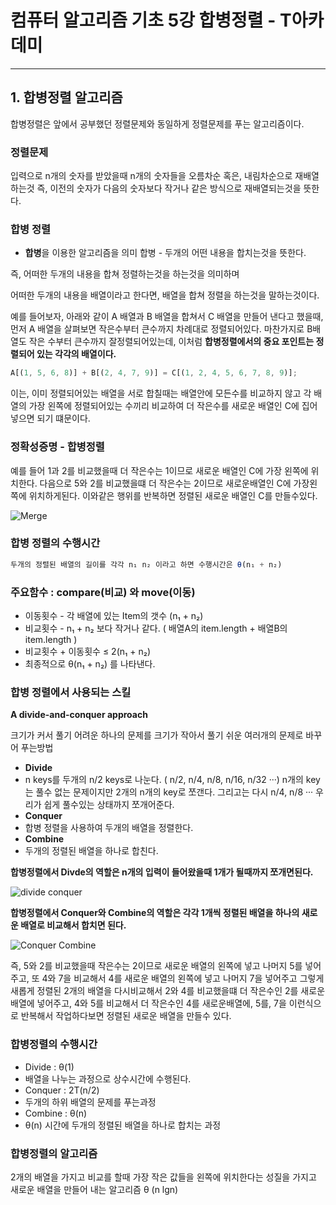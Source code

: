 # 컴퓨터 알고리즘 기초 5강 합병정렬 - T아카데미

---

## 1. 합병정렬 알고리즘

합병정렬은 앞에서 공부했던 정렬문제와 동일하게 정렬문제를 푸는 알고리즘이다.

### 정렬문제

입력으로 n개의 숫자를 받았을때 n개의 숫자들을 오름차순 혹은, 내림차순으로 재배열하는것 즉, 이전의 숫자가 다음의 숫자보다 작거나 같은 방식으로 재배열되는것을 뜻한다.

### 합병 정렬

- **합병**을 이용한 알고리즘을 의미
  합병 - 두개의 어떤 내용을 합치는것을 뜻한다.

즉, 어떠한 두개의 내용을 합쳐 정렬하는것을 하는것을 의미하며

어떠한 두개의 내용을 배열이라고 한다면, 배열을 합쳐 정렬을 하는것을 말하는것이다.

예를 들어보자, 아래와 같이 A 배열과 B 배열을 합쳐서 C 배열을 만들어 낸다고 했을때, 먼저 A 배열을 살펴보면 작은수부터 큰수까지 차례대로 정렬되어있다. 마찬가지로 B배열도 작은 수부터 큰수까지 잘정렬되어있는데, 이처럼 **합병정렬에서의 중요 포인트는 정렬되어 있는 각각의 배열이다.**

```jsx
A[(1, 5, 6, 8)] + B[(2, 4, 7, 9)] = C[(1, 2, 4, 5, 6, 7, 8, 9)];
```

이는, 이미 정렬되어있는 배열을 서로 합칠때는 배열안에 모든수를 비교하지 않고 각 배열의 가장 왼쪽에 정렬되어있는 수끼리 비교하여 더 작은수를 새로운 배열인 C에 집어 넣으면 되기 떄문이다.

### 정확성증명 - 합병정렬

예를 들어 1과 2를 비교했을때 더 작은수는 1이므로 새로운 배열인 C에 가장 왼쪽에 위치한다. 다음으로 5와 2를 비교했을떄 더 작은수는 2이므로 새로운배열인 C에 가장왼쪽에 위치하게된다. 이와같은 행위를 반복하면 정렬된 새로운 배열인 C를 만들수있다.

![Merge](https://user-images.githubusercontent.com/66991380/108385943-7ff9eb00-724f-11eb-8228-2f410dd0eff4.jpg)

### 합병 정렬의 수행시간

```jsx
두개의 정렬된 배열의 길이를 각각 n₁ n₂ 이라고 하면 수행시간은 θ(n₁ + n₂)
```

### 주요함수 : compare(비교) 와 move(이동)

- 이동횟수 - 각 배열에 있는 Item의 갯수 (n₁ + n₂)
- 비교횟수 - n₁ + n₂ 보다 작거나 같다. ( 배열A의 item.length + 배열B의 item.length )
- 비교횟수 + 이동횟수 ≤ 2(n₁ + n₂)
- 최종적으로 θ(n₁ + n₂) 를 나타낸다.

### 합병 정렬에서 사용되는 스킬

**A divide-and-conquer approach**

크기가 커서 풀기 어려운 하나의 문제를 크기가 작아서 풀기 쉬운 여러개의 문제로 바꾸어 푸는방법

- **Divide**
- n keys를 두개의 n/2 keys로 나눈다. ( n/2, n/4, n/8, n/16, n/32 ···)
  n개의 key는 풀수 없는 문제이지만 2개의 n개의 key로 쪼갠다. 그리고는 다시 n/4, n/8 ··· 우리가 쉽게 풀수있는 상태까지 쪼개어준다.
- **Conquer**
- 합병 정렬을 사용하여 두개의 배열을 정렬한다.
- **Combine**
- 두개의 정렬된 배열을 하나로 합친다.

**합병정렬에서 Divde의 역할은 n개의 입력이 들어왔을때 1개가 될때까지 쪼개면된다.**

![divide conquer](https://user-images.githubusercontent.com/66991380/108385955-82f4db80-724f-11eb-9a5d-6932625d4ae8.jpg)

**합병정렬에서 Conquer와 Combine의 역할은 각각 1개씩 정렬된 배열을 하나의 새로운 배열로 비교해서 합치면 된다.**

![Conquer Combine](https://user-images.githubusercontent.com/66991380/108385963-84be9f00-724f-11eb-9e95-e493a2ab674c.jpg)

즉, 5와 2를 비교했을때 작은수는 2이므로 새로운 배열의 왼쪽에 넣고 나머지 5를 넣어주고, 또 4와 7을 비교해서 4를 새로운 배열의 왼쪽에 넣고 나머지 7을 넣어주고 그렇게 새롭게 정렬된 2개의 배열을 다시비교해서 2와 4를 비교했을떄 더 작은수인 2를 새로운배열에 넣어주고, 4와 5를 비교해서 더 작은수인 4를 새로운배열에, 5를, 7을 이런식으로 반복해서 작업하다보면 정렬된 새로운 배열을 만들수 있다.

### 합병정렬의 수행시간

- Divide : θ(1)
- 배열을 나누는 과정으로 상수시간에 수행된다.
- Conquer : 2T(n/2)
- 두개의 하위 배열의 문제를 푸는과정
- Combine : θ(n)
- θ(n) 시간에 두개의 정렬된 배열을 하나로 합치는 과정

### 합병정렬의 알고리즘

2개의 배열을 가지고 비교를 할때 가장 작은 값들을 왼쪽에 위치한다는 성질을 가지고 새로운 배열을 만들어 내는 알고리즘 θ (n lgn)
